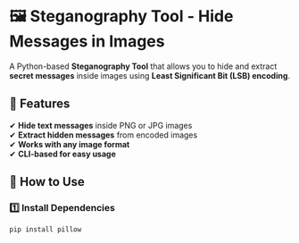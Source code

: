 # 🖼️ Steganography Tool - Hide Messages in Images  

A Python-based **Steganography Tool** that allows you to hide and extract **secret messages** inside images using **Least Significant Bit (LSB) encoding**.

## 🚀 Features
✔ **Hide text messages** inside PNG or JPG images  
✔ **Extract hidden messages** from encoded images  
✔ **Works with any image format**  
✔ **CLI-based for easy usage**  

## 📌 How to Use  

### 1️⃣ Install Dependencies  
```bash
pip install pillow
